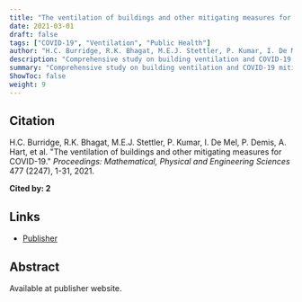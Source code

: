 ```yaml
---
title: "The ventilation of buildings and other mitigating measures for COVID-19"
date: 2021-03-01
draft: false
tags: ["COVID-19", "Ventilation", "Public Health"]
author: "H.C. Burridge, R.K. Bhagat, M.E.J. Stettler, P. Kumar, I. De Mel, P. Demis, A. Hart, et al."
description: "Comprehensive study on building ventilation and COVID-19 mitigation measures."
summary: "Comprehensive study on building ventilation and COVID-19 mitigation measures. Cited by 2."
ShowToc: false
weight: 9
---
```


## Citation

H.C. Burridge, R.K. Bhagat, M.E.J. Stettler, P. Kumar, I. De Mel, P. Demis, A. Hart, et al. "The ventilation of buildings and other mitigating measures for COVID-19." *Proceedings: Mathematical, Physical and Engineering Sciences* 477 (2247), 1-31, 2021.

**Cited by: 2**

## Links

- [Publisher](https://www.jstor.org/stable/27030728)

## Abstract

Available at publisher website.
